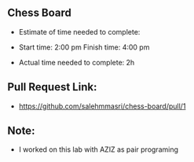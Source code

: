 ## Chess Board
- Estimate of time needed to complete:
- Start time: 2:00 pm Finish time: 4:00 pm

- Actual time needed to complete: 2h

## Pull Request Link:
- https://github.com/salehmmasri/chess-board/pull/1

## Note:
- I worked on this lab with AZIZ as pair programing